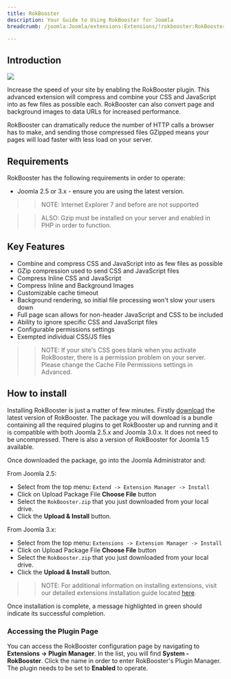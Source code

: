 ```yaml
---
title: RokBooster
description: Your Guide to Using RokBooster for Joomla
breadcrumb: /joomla:Joomla/extensions:Extensions/!rokbooster:RokBooster

---
```


Introduction
-----
![][RokBooster]

Increase the speed of your site by enabling the RokBooster plugin. This advanced extension will compress and combine your CSS and JavaScript into as few files as possible each. RokBooster can also convert page and background images to data URLs for increased performance.

RokBooster can dramatically reduce the number of HTTP calls a browser has to make, and sending those compressed files GZipped means your pages will load faster with less load on your server.

Requirements
------------
RokBooster has the following requirements in order to operate:

* Joomla 2.5 or 3.x - ensure you are using the latest version.

>> NOTE: Internet Explorer 7 and before are not supported

>> ALSO: Gzip must be installed on your server and enabled in PHP in order to function.

Key Features
------------

* Combine and compress CSS and JavaScript into as few files as possible
* GZip compression used to send CSS and JavaScript files
* Compress Inline CSS and JavaScript
* Compress Inline and Background Images
* Customizable cache timeout
* Background rendering, so initial file processing won't slow your users down
* Full page scan allows for non-header JavaScript and CSS to be included
* Ability to ignore specific CSS and JavaScript files
* Configurable permissions settings
* Exempted individual CSS/JS files

>> NOTE: If your site's CSS goes blank when you activate RokBooster, there is a permission problem on your server. Please change the Cache File Permissions settings in Advanced.

How to install
--------------
Installing RokBooster is just a matter of few minutes. Firstly [download][rokbooster-download] the latest version of RokBooster. The package you will download is a bundle containing all the required plugins to get RokBooster up and running and it is compatible with both Joomla 2.5.x and Joomla 3.0.x. It does not need to be uncompressed. There is also a version of RokBooster for Joomla 1.5 available.

Once downloaded the package, go into the Joomla Administrator and:

From Joomla 2.5:

* Select from the top menu: `Extend -> Extension Manager -> Install`
* Click on Upload Package File **Choose File** button
* Select the `RokBooster.zip` that you just downloaded from your local drive.
* Click the **Upload & Install** button.

From Joomla 3.x:

* Select from the top menu: `Extensions -> Extension Manager -> Install`
* Click on Upload Package File **Choose File** button
* Select the `RokBooster.zip` that you just downloaded from your local drive.
* Click the **Upload & Install** button.

>> NOTE: For additional information on installing extensions, visit our detailed extensions installation guide located [here][install].

Once installation is complete, a message highlighted in green should indicate its successful completion.

### Accessing the Plugin Page
You can access the RokBooster configuration page by navigating to **Extensions → Plugin Manager**. In the list, you will find **System - RokBooster**. Click the name in order to enter RokBooster's Plugin Manager. The plugin needs to be set to **Enabled** to operate.

[featured]: assets/roksprocket-layout.png
[rokbooster-download]: http://www.rockettheme.com/extensions-downloads/club/2937-rokbooster
[install]: ../../platform/extensions.md#how-to-install-an-extension
[rokbooster]: assets/rokbooster.png
[details]: assets/RokStock_details.png
